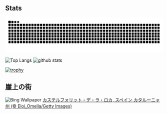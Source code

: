 ## Stats
<picture>
  <source media="(prefers-color-scheme: dark)" srcset="https://raw.githubusercontent.com/ba230t/ba230t/output/github-contribution-grid-snake-dark.svg">
  <source media="(prefers-color-scheme: light)" srcset="https://raw.githubusercontent.com/ba230t/ba230t/output/github-contribution-grid-snake.svg">
  <img alt="github contribution grid snake animation" src="https://raw.githubusercontent.com/ba230t/ba230t/output/github-contribution-grid-snake.svg">
</picture>

<p align="left">
  <img alt="Top Langs" height="150px" src="https://github-readme-stats.vercel.app/api/top-langs/?username=ba230t&layout=compact&theme=transparent" />
  <img alt="github stats" height="150px" src="https://github-readme-stats.vercel.app/api?username=ba230t&theme=transparent" />
</p>

[![trophy](https://github-profile-trophy.vercel.app/?username=ba230t&theme=transparent&column=7)](https://github.com/ryo-ma/github-profile-trophy)


<!-- Bing Wallpaper Start -->
## 崖上の街
![Bing Wallpaper](https://www.bing.com/th?id=OHR.CastellfollitSpain_JA-JP7179605635_1920x1080.jpg&rf=LaDigue_1920x1080.jpg&pid=hp)
[カステルフォリット・デ・ラ・ロカ, スペイン カタルーニャ州 (© Eloi_Omella/Getty Images)](https://www.bing.com/search?q=%E3%82%AB%E3%82%B9%E3%83%86%E3%83%AB%E3%83%95%E3%82%A9%E3%83%AA%E3%83%83%E3%83%88%E3%83%BB%E3%83%87%E3%83%BB%E3%83%A9%E3%83%BB%E3%83%AD%E3%82%AB&form=hpcapt&filters=HpDate%3a%2220240828_1500%22)
<!-- Bing Wallpaper End -->

